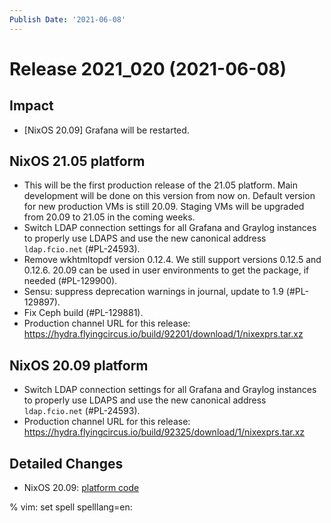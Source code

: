 ```yaml
---
Publish Date: '2021-06-08'
---
```


# Release 2021_020 (2021-06-08)

## Impact

- \[NixOS 20.09\] Grafana will be restarted.

## NixOS 21.05 platform

- This will be the first production release of the 21.05 platform.
  Main development will be done on this version from now on.
  Default version for new production VMs is still 20.09.
  Staging VMs will be upgraded from 20.09 to 21.05 in the coming weeks.
- Switch LDAP connection settings for all Grafana and Graylog instances to
  properly use LDAPS and use the new canonical address `ldap.fcio.net` (#PL-24593).
- Remove wkhtmltopdf version 0.12.4. We still support versions 0.12.5 and 0.12.6.
  20.09 can be used in user environments to get the package, if needed (#PL-129900).
- Sensu: suppress deprecation warnings in journal, update to 1.9 (#PL-129897).
- Fix Ceph build (#PL-129881).
- Production channel URL for this release: <https://hydra.flyingcircus.io/build/92201/download/1/nixexprs.tar.xz>

## NixOS 20.09 platform

- Switch LDAP connection settings for all Grafana and Graylog instances to
  properly use LDAPS and use the new canonical address `ldap.fcio.net` (#PL-24593).
- Production channel URL for this release: <https://hydra.flyingcircus.io/build/92325/download/1/nixexprs.tar.xz>

## Detailed Changes

- NixOS 20.09: [platform code](https://github.com/flyingcircusio/fc-nixos/compare/fc/r2021_019/20.09...40f73d7fb7033357624ed9da7b3230403c0e9da1)

% vim: set spell spelllang=en:
